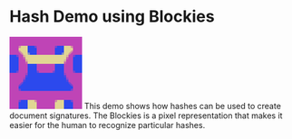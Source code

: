 # Hash Demo using Blockies
<img src='./mht blockie.png'>
This demo shows how hashes can be used to create document signatures. The Blockies is a pixel representation that makes it easier for the human to recognize particular hashes.
